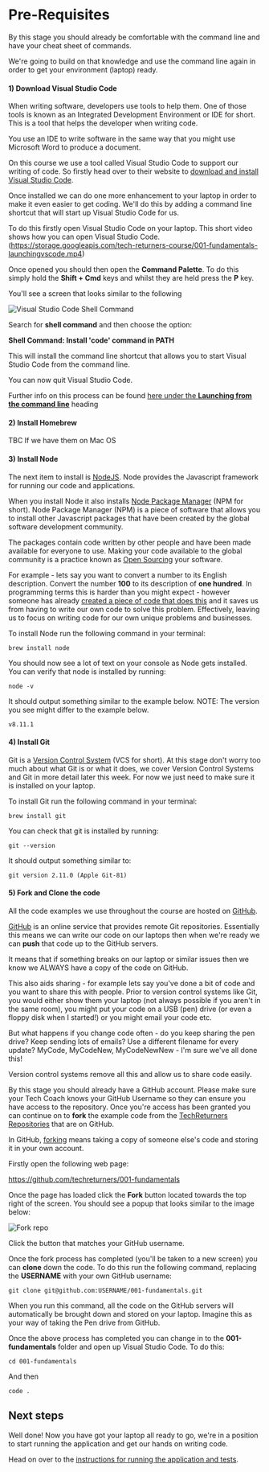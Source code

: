 # Pre-Requisites

By this stage you should already be comfortable with the command line and have your cheat sheet of commands.

We're going to build on that knowledge and use the command line again in order to get your environment (laptop) ready.

#### 1) Download Visual Studio Code

When writing software, developers use tools to help them. One of those tools is known as an Integrated Development Environment or IDE for short. This is a tool that helps the developer when writing code.

You use an IDE to write software in the same way that you might use Microsoft Word to produce a document.

On this course we use a tool called Visual Studio Code to support our writing of code. So firstly head over to their website to [download and install Visual Studio Code](https://code.visualstudio.com/).

Once installed we can do one more enhancement to your laptop in order to make it even easier to get coding. We'll do this by adding a command line shortcut that will start up Visual Studio Code for us.

To do this firstly open Visual Studio Code on your laptop. This short video shows how you can open Visual Studio Code.
(https://storage.googleapis.com/tech-returners-course/001-fundamentals-launchingvscode.mp4)


Once opened you should then open the **Command Palette**. To do this simply hold the **Shift + Cmd** keys and whilst they are held press the **P** key.

You'll see a screen that looks similar to the following

![Visual Studio Code Shell Command](https://code.visualstudio.com/assets/docs/setup/mac/shell-command.png "Visual Studio Code Shell Command")

Search for **shell command** and then choose the option:

**Shell Command: Install 'code' command in PATH**

This will install the command line shortcut that allows you to start Visual Studio Code from the command line.

You can now quit Visual Studio Code.

Further info on this process can be found [here under the **Launching from the command line**](https://code.visualstudio.com/docs/setup/mac#_launching-from-the-command-line) heading


#### 2) Install Homebrew

TBC If we have them on Mac OS

#### 3) Install Node

The next item to install is [NodeJS](https://nodejs.org/en/). Node provides the Javascript framework for running our code and applications. 

When you install Node it also installs [Node Package Manager](https://www.npmjs.com/) (NPM for short). Node Package Manager (NPM) is a piece of software that allows you to install other Javascript packages that have been created by the global software development community. 

The packages contain code written by other people and have been made available for everyone to use. Making your code available to the global community is a practice known as [Open Sourcing](https://en.wikipedia.org/wiki/Open-source_software) your software.

For example - lets say you want to convert a number to its English description. Convert the number **100** to its description of **one hundred**. In programming terms this is harder than you might expect - however someone has already [created a piece of code that does this](https://www.npmjs.com/package/number-to-words) and it saves us from having to write our own code to solve this problem. Effectively, leaving us to focus on writing code for our own unique problems and businesses. 

To install Node run the following command in your terminal:

```
brew install node
```

You should now see a lot of text on your console as Node gets installed. You can verify that node is installed by running:

```
node -v
```

It should output something similar to the example below. NOTE: The version you see might differ to the example below.

```
v8.11.1
```

#### 4) Install Git

Git is a [Version Control System](https://en.wikipedia.org/wiki/Version_control) (VCS for short). At this stage don't worry too much about what Git is or what it does, we cover Version Control Systems and Git in more detail later this week. For now we just need to make sure it is installed on your laptop. 

To install Git run the following command in your terminal:

```
brew install git
```

You can check that git is installed by running:

```
git --version
```

It should output something similar to:

```
git version 2.11.0 (Apple Git-81)
```

#### 5) Fork and Clone the code

All the code examples we use throughout the course are hosted on [GitHub](https://github.com).

[GitHub](https://github.com) is an online service that provides remote Git repositories. Essentially this means we can write our code on our laptops then when we're ready we can **push** that code up to the GitHub servers.

It means that if something breaks on our laptop or similar issues then we know we ALWAYS have a copy of the code on GitHub.

This also aids sharing - for example lets say you've done a bit of code and you want to share this with people. Prior to version control systems like Git, you would either show them your laptop (not always possible if you aren't in the same room), you might put your code on a USB (pen) drive (or even a floppy disk when I started!) or you might email your code etc.

But what happens if you change code often - do you keep sharing the pen drive? Keep sending lots of emails? Use a different filename for every update? MyCode, MyCodeNew, MyCodeNewNew - I'm sure we've all done this!

Version control systems remove all this and allow us to share code easily.

By this stage you should already have a GitHub account. Please make sure your Tech Coach knows your GitHub Username so they can ensure you have access to the repository. Once you're access has been granted you can continue on to **fork**  the example code from the [TechReturners Repositories](https://github.com/techreturners) that are on GitHub. 

In GitHub, [forking](https://help.github.com/articles/fork-a-repo/) means taking a copy of someone else's code and storing it in your own account.

Firstly open the following web page:

https://github.com/techreturners/001-fundamentals

Once the page has loaded click the **Fork** button located towards the top right of the screen. You should see a popup that looks similar to the image below:

![Fork repo](https://storage.googleapis.com/tech-returners-course/001-fundamentals-fork-repo.png)

Click the button that matches your GitHub username.

Once the fork process has completed (you'll be taken to a new screen) you can **clone** down the code. To do this run the following command, replacing the **USERNAME** with your own GitHub username:

```
git clone git@github.com:USERNAME/001-fundamentals.git
```

When you run this command, all the code on the GitHub servers will automatically be brought down and stored on your laptop. Imagine this as your way of taking the Pen drive from GitHub.

Once the above process has completed you can change in to the **001-fundamentals** folder and open up Visual Studio Code. To do this:

```
cd 001-fundamentals
```

And then

```
code .
```

## Next steps

Well done! Now you have got your laptop all ready to go, we're in a position to start running the application and get our hands on writing code.

Head on over to the [instructions for running the application and tests](./RUNNING-APPLICATION.md).